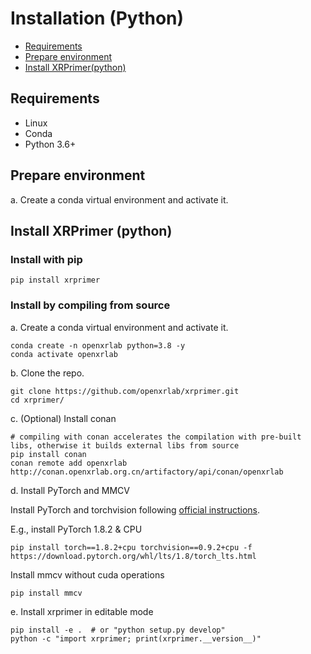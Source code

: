 # Installation (Python)

<!-- TOC -->

- [Requirements](#requirements)
- [Prepare environment](#prepare-environment)
- [Install XRPrimer(python)](#install-xrprimerpython)

<!-- TOC -->

## Requirements

- Linux
- Conda
- Python 3.6+

## Prepare environment

a. Create a conda virtual environment and activate it.


## Install XRPrimer (python)


### Install with pip

```shell
pip install xrprimer
```

### Install by compiling from source

a. Create a conda virtual environment and activate it.

```shell
conda create -n openxrlab python=3.8 -y
conda activate openxrlab
```

b. Clone the repo.

```shell
git clone https://github.com/openxrlab/xrprimer.git
cd xrprimer/
```

c. (Optional) Install conan

```shell
# compiling with conan accelerates the compilation with pre-built libs, otherwise it builds external libs from source
pip install conan
conan remote add openxrlab http://conan.openxrlab.org.cn/artifactory/api/conan/openxrlab
```

d. Install PyTorch and MMCV

Install PyTorch and torchvision following [official instructions](https://pytorch.org/).

E.g., install PyTorch 1.8.2 & CPU

```shell
pip install torch==1.8.2+cpu torchvision==0.9.2+cpu -f https://download.pytorch.org/whl/lts/1.8/torch_lts.html
```

Install mmcv without cuda operations

```shell
pip install mmcv
```

e. Install xrprimer in editable mode

```shell
pip install -e .  # or "python setup.py develop"
python -c "import xrprimer; print(xrprimer.__version__)"
```
